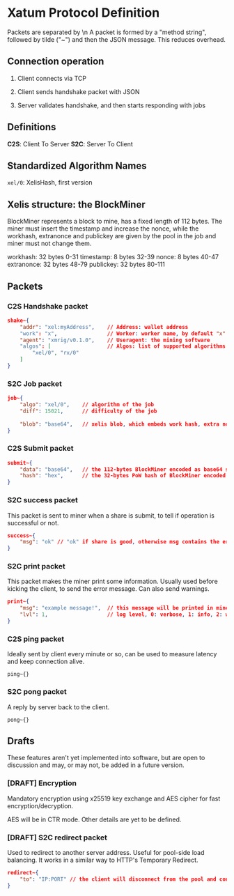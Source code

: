 # Xatum Protocol Definition

Packets are separated by \n
A packet is formed by a "method string", followed by tilde ("~") and then the JSON message.
This reduces overhead.

## Connection operation

1. Client connects via TCP

2. Client sends handshake packet with JSON

3. Server validates handshake, and then starts responding with jobs

## Definitions

**C2S**: Client To Server
**S2C**: Server To Client


## Standardized Algorithm Names

`xel/0`: XelisHash, first version

## Xelis structure: the BlockMiner
BlockMiner represents a block to mine, has a fixed length of 112 bytes.
The miner must insert the timestamp and increase the nonce, while the workhash,
extranonce and publickey are given by the pool in the job and miner must not change them.

workhash:	32	bytes 0-31
timestamp:	8	bytes 32-39
nonce:		8	bytes 40-47
extranonce:	32	bytes 48-79
publickey:	32	bytes 80-111

## Packets

### C2S Handshake packet

```json
shake~{
	"addr": "xel:myAddress",	// Address: wallet address
	"work": "x",				// Worker: worker name, by default "x"
	"agent": "xmrig/v0.1.0",	// Useragent: the mining software
	"algos": [					// Algos: list of supported algorithms
		"xel/0", "rx/0"
	]
}
```

### S2C Job packet
```json
job~{
	"algo": "xel/0",	// algorithm of the job
	"diff": 15021,		// difficulty of the job
	
	"blob": "base64",	// xelis blob, which embeds work hash, extra nonce and public key (96 bytes) encoded as base64 string
}
```

### C2S Submit packet
```json
submit~{
	"data": "base64",	// the 112-bytes BlockMiner encoded as base64 string
	"hash": "hex",		// the 32-bytes PoW hash of BlockMiner encoded as hex string
}
```

### S2C success packet
This packet is sent to miner when a share is submit, to tell if operation is successful or not.
```json
success~{
	"msg": "ok" // "ok" if share is good, otherwise msg contains the error message
}
```

### S2C print packet
This packet makes the miner print some information.
Usually used before kicking the client, to send the error message. Can also send warnings.

```json
print~{
	"msg": "example message!",	// this message will be printed in miner console
	"lvl": 1,					// log level, 0: verbose, 1: info, 2: warn, 3: error
}
```

### C2S ping packet
Ideally sent by client every minute or so, can be used to measure latency and keep connection alive.
```
ping~{}
```
### S2C pong packet
A reply by server back to the client.
```
pong~{}
```

## Drafts
These features aren't yet implemented into software, but are open to discussion and may, or may not,
be added in a future version.

### [DRAFT] Encryption
Mandatory encryption using x25519 key exchange and AES cipher for fast encryption/decryption.

AES will be in CTR mode. Other details are yet to be defined.

### [DRAFT] S2C redirect packet
Used to redirect to another server address. Useful for pool-side load balancing.
It works in a similar way to HTTP's Temporary Redirect.

```json
redirect~{
	"to": "IP:PORT" // the client will disconnect from the pool and connect to the new address
}
```